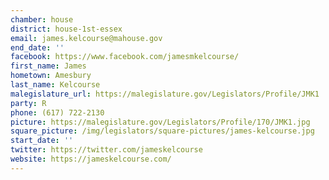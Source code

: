 ```yaml
---
chamber: house
district: house-1st-essex
email: james.kelcourse@mahouse.gov
end_date: ''
facebook: https://www.facebook.com/jamesmkelcourse/
first_name: James
hometown: Amesbury
last_name: Kelcourse
malegislature_url: https://malegislature.gov/Legislators/Profile/JMK1
party: R
phone: (617) 722-2130
picture: https://malegislature.gov/Legislators/Profile/170/JMK1.jpg
square_picture: /img/legislators/square-pictures/james-kelcourse.jpg
start_date: ''
twitter: https://twitter.com/jameskelcourse
website: https://jameskelcourse.com/
---
```

